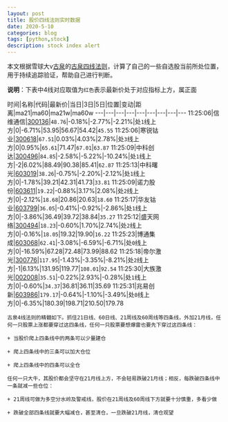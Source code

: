 ```yaml
---
layout: post
title: 股价四线法则实时数据
date: 2020-5-10
categories: blog
tags: [python,stock]
description: stock index alert
---
```



本文根据雪球大v[古泉](https://xueqiu.com/u/7148646888)的[古泉四线法则](https://xueqiu.com/7148646888/130498192)，计算了自己的一些自选股当前所处位置，用于持续追踪验证，帮助自己进行判断。

**说明**：下表中4线对应取值为`红色`表示最新价处于对应指标上方，属正面

时间|名称|代码|最新价|当日|3日|5日|位置|变动|距离|ma21|ma60|ma21w|ma60w
---|---|---|---|---|---|---|---|---
11:25:06|信维通信|[300136](https://xueqiu.com/S/SZ300136)|`48.76`|-0.18%|-2.77%|-2.21%|处`1`线上方|0|-6.71%|53.95|56.67|54.42|`45.55`
11:25:06|寒锐钴业|[300618](https://xueqiu.com/S/SZ300618)|`67.51`|0.03%|4.03%|2.78%|处`3`线上方|0|0.95%|`65.61`|71.47|`67.01`|`63.87`
11:25:09|中科创达|[300496](https://xueqiu.com/S/SZ300496)|`84.85`|-2.58%|-5.22%|-10.24%|处`1`线上方|-2|6.02%|88.49|90.38|85.41|`62.87`
11:25:13|中科曙光|[603019](https://xueqiu.com/S/SH603019)|`38.26`|-0.75%|-2.20%|-2.12%|处`1`线上方|0|-1.78%|39.21|42.31|41.73|`33.81`
11:25:09|诺力股份|[603611](https://xueqiu.com/S/SH603611)|`19.22`|-0.88%|3.17%|2.08%|处`2`线上方|0|-2.12%|`18.68`|20.86|20.63|`18.60`
11:25:17|华友钴业|[603799](https://xueqiu.com/S/SH603799)|`36.05`|-0.41%|-0.92%|-2.86%|处`1`线上方|0|-3.86%|36.49|39.72|38.84|`35.27`
11:25:12|盛天网络|[300494](https://xueqiu.com/S/SZ300494)|`18.23`|-0.60%|1.70%|2.74%|处`2`线上方|0|-0.16%|`18.05`|19.32|19.90|`16.22`
11:25:23|博通集成|[603068](https://xueqiu.com/S/SH603068)|`62.41`|-3.08%|-6.59%|-6.71%|处`0`线上方|0|-16.59%|67.28|72.48|73.99|88.62
11:25:18|帝尔激光|[300776](https://xueqiu.com/S/SZ300776)|`117.95`|-1.43%|-3.35%|-8.21%|处`2`线上方|-1|6.13%|131.95|119.77|`108.01`|`92.54`
11:25:30|大族激光|[002008](https://xueqiu.com/S/SZ002008)|`35.51`|-0.22%|2.93%|-0.28%|处`1`线上方|0|-0.60%|`34.37`|36.81|36.11|35.69
11:25:31|兆易创新|[603986](https://xueqiu.com/S/SH603986)|`179.17`|-0.64%|-1.10%|-3.49%|处`0`线上方|0|-6.35%|180.39|198.71|210.50|179.78

```
古泉4线法则的精髓如下。抓住21日线、60日线、21周线及60周线等四条线，外加21月线，任何一只股票上涨都要穿过这四条线，任何一只股票要想爆雷也要先下穿过这四条线：

+ 当股价爬上四条线中的两条可以少量建仓

+ 爬上四条线中的三条可以加大仓位

+ 爬上四条线中的四条可以全仓

任何一只大牛，其股价都会坚守在21月线上方，不会轻易跌破21月线；相反，每跌破四条线中一条就减一些仓位：

+ 21周线可做为多空分水岭及警戒线，股价在21周线及60周线下方就要十分慎重，多看少做

+ 跌破全部四条线就要大幅减仓，甚至清仓，一旦跌破21月线，清仓观望
```